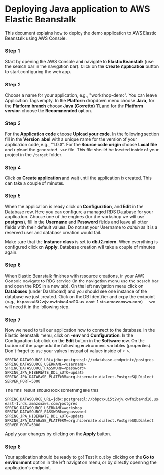 # Deploying Java application to AWS Elastic Beanstalk

This document explains how to deploy the demo application to AWS Elastic Beanstalk using AWS Console.

### Step 1

Start by opening the AWS Console and navigate to **Elastic Beanstalk** (use the search bar in the navigation bar). Click on the **Create Application** button to start configuring the web app.

### Step 2

Choose a name for your application, e.g., "workshop-demo". You can leave Application Tags empty. In the **Platform** dropdown menu choose **Java**, for the **Platform branch** choose **Java (Corretto) 11**, and for the **Platform version** choose the **Recommended** option.

### Step 3

For the **Application code** choose **Upload your code**. In the following section fill in the **Version label** with a unique name for the version of your application code, e.g., "1.0.0". For the **Source code origin** choose **Local file** and upload the generated `.war` file. This file should be located inside of
your project in the `/target` folder.

### Step 4

Click on **Create application** and wait until the application is created. This can take a couple of minutes.

### Step 5

When the application is ready click on **Configuration**, and **Edit** in the Database row. Here you can configure a managed RDS Database for your application.
Choose one of the engines (for the workshop we will use **postgres**), fill in the **Username** and **Password** fields and leave all other fields with their
default values. Do not set your Username to _admin_ as it is a reserved user and database creation would fail.

Make sure that the **Instance class** is set to **db.t2.micro**. When everything is configured click on **Apply**. Database creation will
take a couple of minutes again.

### Step 6

When Elastic Beanstalk finishes with resource creations, in your AWS Console navigate to RDS service (In the navigation menu use the search bar and open the RDS in a new tab). On the left navigation menu click on **Databases** (under Dashboard) and you should see one instance of the database we just created. Click on the DB Identifier and copy the endpoint (e.g., bbpovxui5t2wjv.cwfniba4nd10.us-east-1.rds.amazonaws.com) — we will need it in the following step.

### Step 7

Now we need to tell our application how to connect to the database. In the Elastic Beanstalk menu, click on **<your-application>-env** and **Configuration**. In the Configuration tab click on the **Edit** button in the **Software** row. On the bottom of the page add the following environment variables (properties). Don't forget to use your values instead of values inside of `< >`.

```
SPRING_DATASOURCE_URL=jdbc:postgresql://<database-endpoint>/postgres
SPRING_DATASOURCE_USERNAME=<username>
SPRING_DATASOURCE_PASSWORD=<password>
SPRING_JPA_HIBERNATE_DDL_AUTO=update
SPRING_JPA_DATABASE_PLATFORM=org.hibernate.dialect.PostgreSQLDialect
SERVER_PORT=5000
```

The final result should look something like this

```
SPRING_DATASOURCE_URL=jdbc:postgresql://bbpovxui5t2wjv.cwfniba4nd10.us-east-1.rds.amazonaws.com/postgres
SPRING_DATASOURCE_USERNAME=workshop
SPRING_DATASOURCE_PASSWORD=mypassword
SPRING_JPA_HIBERNATE_DDL_AUTO=update
SPRING_JPA_DATABASE_PLATFORM=org.hibernate.dialect.PostgreSQLDialect
SERVER_PORT=5000
```

Apply your changes by clicking on the **Apply** button.

### Step 8

Your application should be ready to go! Test it out by clicking on the **Go to environment** option in the left navigation menu, or by directly openning the application's endpoint.
